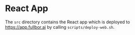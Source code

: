 # React App

The `src` directory contains the React app which is deployed to https://app.fullbor.ai by calling `scripts/deploy-web.sh`.
